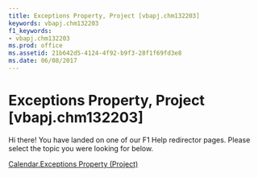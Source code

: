 ```yaml
---
title: Exceptions Property, Project [vbapj.chm132203]
keywords: vbapj.chm132203
f1_keywords:
- vbapj.chm132203
ms.prod: office
ms.assetid: 21b642d5-4124-4f92-b9f3-28f1f69fd3e8
ms.date: 06/08/2017
---
```



# Exceptions Property, Project [vbapj.chm132203]

Hi there! You have landed on one of our F1 Help redirector pages. Please select the topic you were looking for below.

[Calendar.Exceptions Property (Project)](http://msdn.microsoft.com/library/2631d4c8-1e71-ca75-8291-8e2544e53c00%28Office.15%29.aspx)

